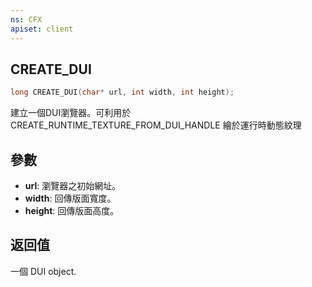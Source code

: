 ```yaml
---
ns: CFX
apiset: client
---
```

## CREATE_DUI

```c
long CREATE_DUI(char* url, int width, int height);
```

建立一個DUI瀏覽器。可利用於 CREATE\_RUNTIME\_TEXTURE\_FROM\_DUI\_HANDLE 繪於運行時動態紋理

## 參數
* **url**: 瀏覽器之初始網址。
* **width**: 回傳版面寬度。
* **height**: 回傳版面高度。

## 返回值
一個 DUI object.
